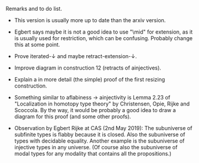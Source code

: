 Remarks and to do list.


 * This version is usually more up to date than the arxiv version.

 * Egbert says maybe it is not a good idea to use "\mid" for
   extension, as it is usually used for restriction, which can be
   confusing. Probably change this at some point.

 * Prove iterated-↓ and maybe retract-extension-↓.

 * Improve diagram in construction 12 (retracts of ainjectives).

 * Explain a in more detail (the simple) proof of the first resizing
   construction.

 * Something similar to aflabiness -> ainjectivity is Lemma 2.23 of
   "Localization in homotopy type theory" by Christensen, Opie, Rijke
   and Scoccola. By the way, it would be probably a good idea to draw
   a diagram for this proof (and some other proofs).

 * Observation by Egbert Rijke at CAS (2nd May 2019): The subuniverse
   of subfinite types is flabby because it is closed. Also the
   subuniverse of types with decidable equality. Another example is
   the subuniverse of injective types in any universe. (Of course also
   the subuniverse of modal types for any modality that contains all
   the propositions.)
